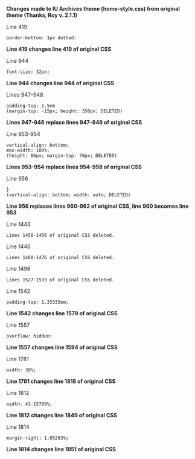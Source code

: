 **Changes made to IU Archives theme (home-style.css) from original theme (Thanks, Roy v. 2.1.1)**

Line 419

```
border-bottom: 1px dotted:
```

**Line 419 changes line 419 of original CSS**

Line 944

```
font-size: 32px;
```

**Line 944 changes line 944 of original CSS**

Lines 947-948

``` 
padding-top: 1.5em
(margin-top: -15px; height: 350px; DELETED)
```

**Lines 947-948 replace lines 947-949 of original CSS**

Line 953-954

```
vertical-align: bottom;
max-width: 100%;
(height: 80px; margin-top: 78px; DELETED)
```

**Lines 953-954 replace lines 954-958 of original CSS**

Line 956

```
}
(vertical-align: bottom; width: auto; DELETED)
```

**Line 956 replaces lines 960-962 of original CSS, line 960 becomes line 953**

Line 1443

```
Lines 1450-1456 of original CSS deleted.
```

Line 1446

```
Lines 1460-1476 of original CSS deleted.
```

Line 1496

```
Lines 1527-1533 of original CSS deleted.
```

Line 1542

```
padding-top: 1.33333em;
```

**Line 1542 changes line 1579 of original CSS**

Line 1557

```
overflow: hidden:
```

**Line 1557 changes line 1594 of original CSS**

Line 1781
 
```
width: 30%;
```

**Line 1781 changes line 1818 of original CSS**

Line 1812

```
width: 43.15789%;
```

**Line 1812 changes line 1849 of original CSS**

Line 1814

```
margin-right: 1.05263%;
```

**Line 1814 changes line 1851 of original CSS**




